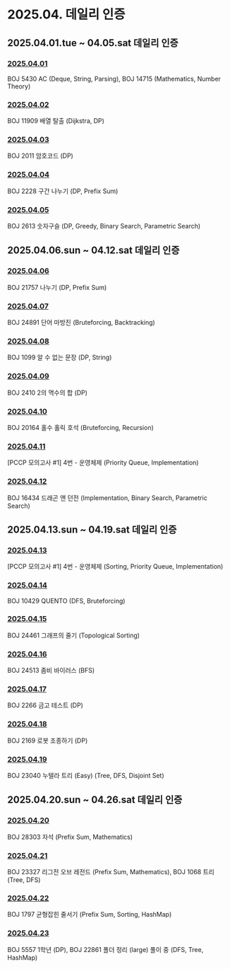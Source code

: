 # 2025.04. 데일리 인증

## 2025.04.01.tue ~ 04.05.sat 데일리 인증

### [2025.04.01](https://github.com/jwelyl/daily_certification/blob/main/2024/04/01/25_04_01_daily_certification.md)
BOJ 5430 AC (Deque, String, Parsing), BOJ 14715 (Mathematics, Number Theory)

### [2025.04.02](https://github.com/jwelyl/daily_certification/blob/main/2024/04/02/25_04_02_daily_certification.md)
BOJ 11909 배열 탈출 (Dijkstra, DP)

### [2025.04.03](https://github.com/jwelyl/daily_certification/blob/main/2024/04/03/25_04_03_daily_certification.md)
BOJ 2011 암호코드 (DP)

### [2025.04.04](https://github.com/jwelyl/daily_certification/blob/main/2024/04/04/25_04_04_daily_certification.md)
BOJ 2228 구간 나누기 (DP, Prefix Sum)

### [2025.04.05](https://github.com/jwelyl/daily_certification/blob/main/2024/04/05/25_04_05_daily_certification.md)
BOJ 2613 숫자구슬 (DP, Greedy, Binary Search, Parametric Search)

## 2025.04.06.sun ~ 04.12.sat 데일리 인증

### [2025.04.06](https://github.com/jwelyl/daily_certification/blob/main/2024/04/06/25_04_06_daily_certification.md)
BOJ 21757 나누기 (DP, Prefix Sum)

### [2025.04.07](https://github.com/jwelyl/daily_certification/blob/main/2024/04/07/25_04_07_daily_certification.md)
BOJ 24891 단어 마방진 (Bruteforcing, Backtracking)

### [2025.04.08](https://github.com/jwelyl/daily_certification/blob/main/2024/04/08/25_04_08_daily_certification.md)
BOJ 1099 알 수 없는 문장 (DP, String)

### [2025.04.09](https://github.com/jwelyl/daily_certification/blob/main/2024/04/09/25_04_09_daily_certification.md)
BOJ 2410 2의 멱수의 합 (DP)

### [2025.04.10](https://github.com/jwelyl/daily_certification/blob/main/2024/04/10/25_04_10_daily_certification.md)
BOJ 20164 홀수 홀릭 호석 (Bruteforcing, Recursion)

### [2025.04.11](https://github.com/jwelyl/daily_certification/blob/main/2024/04/11/25_04_11_daily_certification.md)
[PCCP 모의고사 #1] 4번 - 운영체제 (Priority Queue, Implementation)

### [2025.04.12](https://github.com/jwelyl/daily_certification/blob/main/2024/04/12/25_04_12_daily_certification.md)
BOJ 16434 드래곤 앤 던전 (Implementation, Binary Search, Parametric Search)

## 2025.04.13.sun ~ 04.19.sat 데일리 인증

### [2025.04.13](https://github.com/jwelyl/daily_certification/blob/main/2024/04/13/25_04_13_daily_certification.md)
[PCCP 모의고사 #1] 4번 - 운영체제 (Sorting, Priority Queue, Implementation)

### [2025.04.14](https://github.com/jwelyl/daily_certification/blob/main/2024/04/14/25_04_14_daily_certification.md)
BOJ 10429 QUENTO (DFS, Bruteforcing)

### [2025.04.15](https://github.com/jwelyl/daily_certification/blob/main/2024/04/15/25_04_15_daily_certification.md)
BOJ 24461 그래프의 줄기 (Topological Sorting)

### [2025.04.16](https://github.com/jwelyl/daily_certification/blob/main/2024/04/16/25_04_16_daily_certification.md)
BOJ 24513 좀비 바이러스 (BFS)

### [2025.04.17](https://github.com/jwelyl/daily_certification/blob/main/2024/04/17/25_04_17_daily_certification.md)
BOJ 2266 금고 테스트 (DP)

### [2025.04.18](https://github.com/jwelyl/daily_certification/blob/main/2024/04/18/25_04_18_daily_certification.md)
BOJ 2169 로봇 조종하기 (DP)

### [2025.04.19](https://github.com/jwelyl/daily_certification/blob/main/2024/04/19/25_04_19_daily_certification.md)
BOJ 23040 누텔라 트리 (Easy) (Tree, DFS, Disjoint Set)

## 2025.04.20.sun ~ 04.26.sat 데일리 인증

### [2025.04.20](https://github.com/jwelyl/daily_certification/blob/main/2024/04/20/25_04_20_daily_certification.md)
BOJ 28303 자석 (Prefix Sum, Mathematics)

### [2025.04.21](https://github.com/jwelyl/daily_certification/blob/main/2024/04/21/25_04_21_daily_certification.md)
BOJ 23327 리그전 오브 레전드 (Prefix Sum, Mathematics), BOJ 1068 트리 (Tree, DFS)

### [2025.04.22](https://github.com/jwelyl/daily_certification/blob/main/2024/04/22/25_04_22_daily_certification.md)
BOJ 1797 균형잡힌 줄서기 (Prefix Sum, Sorting, HashMap)

### [2025.04.23](https://github.com/jwelyl/daily_certification/blob/main/2024/04/23/25_04_23_daily_certification.md)
BOJ 5557 1학년 (DP), BOJ 22861 폴더 정리 (large) 풀이 중 (DFS, Tree, HashMap)